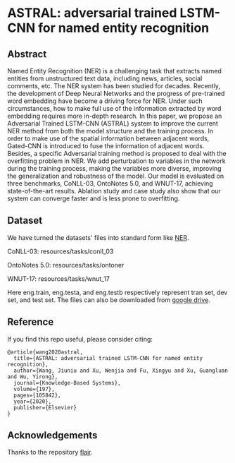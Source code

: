 # ASTRAL: adversarial trained LSTM-CNN for named entity recognition

## Abstract

Named Entity Recognition (NER) is a challenging task that extracts named entities from unstructured text data, including news, articles, social comments, etc. The NER system has been studied for decades. Recently, the development of Deep Neural Networks and the progress of pre-trained word embedding have become a driving force for NER. Under such circumstances, how to make full use of the information extracted by word embedding requires more in-depth research. In this paper, we propose an Adversarial Trained LSTM-CNN (ASTRAL) system to improve the current NER method from both the model structure and the training process. In order to make use of the spatial information between adjacent words, Gated-CNN is introduced to fuse the information of adjacent words. Besides, a specific Adversarial training method is proposed to deal with the overfitting problem in NER. We add perturbation to variables in the network during the training process, making the variables more diverse, improving the generalization and robustness of the model. Our model is evaluated on three benchmarks, CoNLL-03, OntoNotes 5.0, and WNUT-17, achieving state-of-the-art results. Ablation study and case study also show that our system can converge faster and is less prone to overfitting.

## Dataset

We have turned the datasets' files into standard form like [NER](https://github.com/synalp/NER/tree/master/corpus/CoNLL-2003).

CoNLL-03: resources/tasks/conll_03

OntoNotes 5.0: resources/tasks/ontoner

WNUT-17: resources/tasks/wnut_17

Here eng.train, eng.testa, and eng.testb respectively represent tran set, dev set, and test set. The files can also be downloaded from [google drive](https://drive.google.com/file/d/1lKKjVYHt2saGV5mQOuVB65xLVINyz-B5/view?usp=sharing).


## Reference

If you find this repo useful, please consider citing:

```
@article{wang2020astral,
  title={ASTRAL: adversarial trained LSTM-CNN for named entity recognition},
  author={Wang, Jiuniu and Xu, Wenjia and Fu, Xingyu and Xu, Guangluan and Wu, Yirong},
  journal={Knowledge-Based Systems},
  volume={197},
  pages={105842},
  year={2020},
  publisher={Elsevier}
}
```

## Acknowledgements

Thanks to the repository [flair](https://github.com/flairNLP/flair).